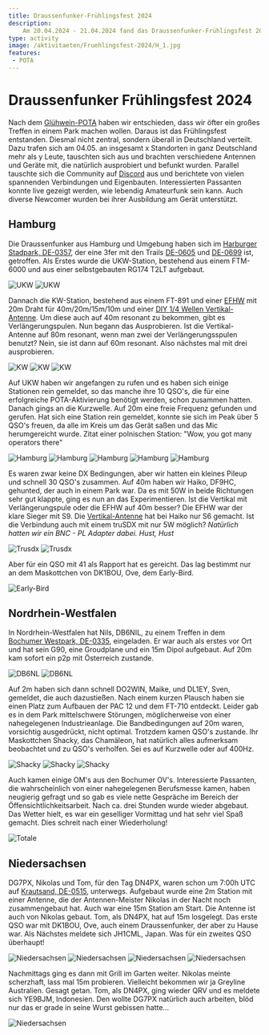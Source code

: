 ```yaml
---
title: Draussenfunker-Frühlingsfest 2024
description: 
    Am 20.04.2024 - 21.04.2024 fand das Draussenfunker-Frühlingsfest 2024 statt.
type: activity
image: /aktivitaeten/Fruehlingsfest-2024/H_1.jpg
features:
 - POTA
---
```

# Draussenfunker Frühlingsfest 2024

Nach dem [Glühwein-POTA](https://draussenfunker.de/aktivitaeten/2023-12-09-Jahresrueckblick.html) haben wir entschieden, dass wir öfter ein großes Treffen in einem Park machen wollen. Daraus ist das Frühlingsfest entstanden. Diesmal nicht zentral, sondern überall in Deutschland verteilt. Dazu trafen sich am 04.05. an insgesamt x Standorten in ganz Deutschland mehr als y Leute, tauschten sich aus und brachten verschiedene Antennen und Geräte mit, die natürlich ausprobiert und befunkt wurden. Parallel tauschte sich die Community auf [Discord](https://discord.gg/4RkRRwXtty) aus und berichtete von vielen spannenden Verbindungen und Eigenbauten. Interessierten Passanten konnte live gezeigt werden, wie lebendig Amateurfunk sein kann. Auch diverse Newcomer wurden bei ihrer Ausbildung am Gerät unterstützt.


## Hamburg

Die Draussenfunker aus Hamburg und Umgebung haben sich im [Harburger Stadpark, DE-0357](https://pota.app/#/park/DE-0357), der eine 3fer mit den Trails [DE-0605](https://pota.app/#/park/DE-0605) und [DE-0699](https://pota.app/#/park/DE-0699) ist, getroffen. Als Erstes wurde die UKW-Station, bestehend aus einem FTM-6000 und aus einer selbstgebauten RG174 T2LT aufgebaut.

![UKW](/aktivitaeten/Fruehlingsfest-2024/UKW_1.jpg)
![UKW](/aktivitaeten/Fruehlingsfest-2024/UKW_2.jpg)

Dannach die KW-Station, bestehend aus einem FT-891 und einer [EFHW](https://draussenfunker.de/diy/efhw.html) mit 20m Draht für 40m/20m/15m/10m und einer [DIY 1/4 Wellen Vertikal-Antenne](/diy/teleskop-viertelwellen-vertical.html). Um diese auch auf 40m resonant zu bekommen, gibt es Verlängerungspulen. Nun begann das Ausprobieren. Ist die Vertikal-Antenne auf 80m resonant, wenn man zwei der Verlängerungsspulen benutzt? Nein, sie ist dann auf 60m resonant. Also nächstes mal mit drei ausprobieren.

![KW](/aktivitaeten/Fruehlingsfest-2024/KW_1.jpg)
![KW](/aktivitaeten/Fruehlingsfest-2024/KW_2.jpg)
![KW](/aktivitaeten/Fruehlingsfest-2024/KW_3.jpg)

Auf UKW haben wir angefangen zu rufen und es haben sich einige Stationen rein gemeldet, so das manche ihre 10 QSO's, die für eine erfolgreiche POTA-Aktivierung benötigt werden, schon zusammen hatten. Danach gings an die Kurzwelle. Auf 20m eine freie Frequenz gefunden und gerufen. Hat sich eine Station rein gemeldet, konnte sie sich im Peak über 5 QSO's freuen, da alle im Kreis um das Gerät saßen und das Mic herumgereicht wurde. Zitat einer polnischen Station: "Wow, you got many operators there"

![Hamburg](/aktivitaeten/Fruehlingsfest-2024/H_1.jpg)
![Hamburg](/aktivitaeten/Fruehlingsfest-2024/H_2.jpg)
![Hamburg](/aktivitaeten/Fruehlingsfest-2024/H_3.jpg)
![Hamburg](/aktivitaeten/Fruehlingsfest-2024/H_4.jpg)
![Hamburg](/aktivitaeten/Fruehlingsfest-2024/H_5.jpg)

Es waren zwar keine DX Bedingungen, aber wir hatten ein kleines Pileup und schnell 30 QSO's zusammen. Auf 40m haben wir Haiko, DF9HC, gehunted, der auch in einem Park war. Da es mit 50W in beide Richtungen sehr gut klappte, ging es nun an das Experimentieren. Ist die Vertikal mit Verlängerungspule oder die EFHW auf 40m besser? Die EFHW war der klare Sieger mit S9. Die [Vertikal-Antenne](/diy/teleskop-viertelwellen-vertical.html) hat bei Haiko nur S6 gemacht. Ist die Verbindung auch mit einem truSDX mit nur 5W möglich? *Natürlich hatten wir ein BNC - PL Adapter dabei. Hust, Hust*

![Trusdx](/aktivitaeten/Fruehlingsfest-2024/trusdx_1.jpg)
![Trusdx](/aktivitaeten/Fruehlingsfest-2024/trusdx_2.jpg)

Aber für ein QSO mit 41 als Rapport hat es gereicht. Das lag bestimmt nur an dem Maskottchen von DK1BOU, Ove, dem Early-Bird.

![Early-Bird](/aktivitaeten/Fruehlingsfest-2024/Early-Bird.jpg)

## Nordrhein-Westfalen

In Nordrhein-Westfalen hat Nils, DB6NIL, zu einem Treffen in dem [Bochumer Westpark, DE-0335](https://pota.app/#/park/DE-0335), eingeladen. Er war auch als erstes vor Ort und hat sein G90, eine Groudplane und ein 15m Dipol aufgebaut. Auf 20m kam sofort ein p2p mit Österreich zustande.

![DB6NL](/aktivitaeten/Fruehlingsfest-2024/DB6NL_1.jpg)
![DB6NL](/aktivitaeten/Fruehlingsfest-2024/DB6NL_2.jpg)

Auf 2m haben sich dann schnell DO2WIN, Maike, und DL1EY, Sven, gemeldet, die auch dazustießen. Nach einem kurzen Plausch haben sie einen Platz zum Aufbauen der PAC 12 und dem FT-710 entdeckt. Leider gab es in dem Park mittelschwere Störungen, möglicherweise von einer nahegelegenen Industrieanlage. Die Bandbedingungen auf 20m waren, vorsichtig ausgedrückt, nicht optimal. Trotzdem kamen QSO's zustande. Ihr Maskottchen Shacky, das Chamäleon, hat natürlich alles aufmerksam beobachtet und zu QSO's verholfen. Sei es auf Kurzwelle oder auf 400Hz.

![Shacky](/aktivitaeten/Fruehlingsfest-2024/Shacky_1.jpg)
![Shacky](/aktivitaeten/Fruehlingsfest-2024/Shacky_2.jpg)
![Shacky](/aktivitaeten/Fruehlingsfest-2024/Shacky_3.jpg)

Auch kamen einige OM's aus den Bochumer OV's. Interessierte Passanten, die wahrscheinlich von einer nahegelegenen Berufsmesse kamen, haben neugierig gefragt und so gab es viele nette Gespräche im Bereich der Öffensichtlichkeitsarbeit. Nach ca. drei Stunden  wurde wieder abgebaut. Das Wetter hielt, es war ein geselliger Vormittag und hat sehr viel Spaß gemacht. Dies schreit nach einer Wiederholung!

![Totale](/aktivitaeten/Fruehlingsfest-2024/Totale.jpg)

## Niedersachsen

DG7PX, Nikolas und Tom, für den Tag DN4PX, waren schon um 7:00h UTC auf [Krautsand, DE-0515](https://pota.app/#/park/DE-0515), unterwegs. Aufgebaut wurde eine 2m Station mit einer Antenne, die der Antennen-Meister Nikolas in der Nacht noch zusammengebaut hat. Auch war eine 15m Station am Start. Die Antenne ist auch von Nikolas gebaut. Tom, als DN4PX, hat auf 15m losgelegt. Das erste QSO war mit DK1BOU, Ove, auch einem Draussenfunker, der aber zu Hause war. Als Nächstes meldete sich JH1CML, Japan. Was für ein zweites QSO überhaupt!

![Niedersachsen](/aktivitaeten/Fruehlingsfest-2024/NI_1.jpg)
![Niedersachsen](/aktivitaeten/Fruehlingsfest-2024/NI_2.jpg)
![Niedersachsen](/aktivitaeten/Fruehlingsfest-2024/NI_3.jpg)
![Niedersachsen](/aktivitaeten/Fruehlingsfest-2024/NI_4.jpg)

Nachmittags ging es dann mit Grill im Garten weiter. Nikolas meinte scherzhaft, lass mal 15m probieren. Vielleicht bekommen wir ja Greyline Australien. Gesagt getan. Tom, als DN4PX, ging wieder QRV und es meldete sich YE9BJM, Indonesien. Den wollte DG7PX natürlich auch arbeiten, blöd nur das er grade in seine Wurst gebissen hatte...

![Niedersachsen](/aktivitaeten/Fruehlingsfest-2024/NI_5.jpg)
